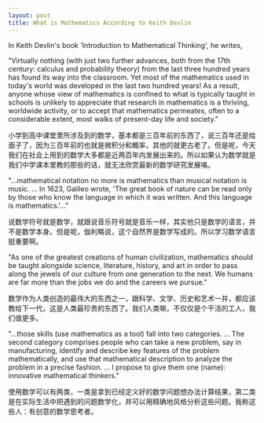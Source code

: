 ```yaml
---
layout: post
title: What is Mathematics According to Keith Devlin
---
```

In Keith Devlin's book 'Introduction to Mathematical Thinking', he writes, 

"Virtually nothing (with just two further advances, both from the 17th century: calculus and probability theory) from the last three hundred years has found its way into the classroom. Yet most of the mathematics used in today's world was developed in the last two hundred years! As a result, anyone whose view of mathematics is confined to what is typically taught in schools is unlikely to appreciate that research in mathematics is a thriving, worldwide activity, or to accept that mathematics permeates, often to a considerable extent, most walks of present-day life and society."

小学到高中课堂里所涉及到的数学，基本都是三百年前的东西了，说三百年还是给面子了，因为三百年前的也就是微积分和概率，其他的就更古老了。但是呢，今天我们在社会上用到的数学大多都是近两百年内发展出来的。所以如果认为数学就是我们中学课本里教的那些的话，就无法欣赏最新的数学研究发展咯。

"...mathematical notation no more is mathematics than musical notation is music. ... In 1623, Galileo wrote, 'The great book of nature can be read only by those who know the language in which it was written. And this language is mathematics.'..."

说数学符号就是数学，就跟说音乐符号就是音乐一样，其实他只是数学的语言，并不是数学本身。但是呢，伽利略说，这个自然界是数学写成的。所以学习数学语言挺重要啊。

"As one of the greatest creations of human civilization, mathematics should be taught alongside science, literature, history, and art in order to pass along the jewels of our culture from one generation to the next. We humans are far more than the jobs we do and the careers we pursue."

数学作为人类创造的最伟大的东西之一，跟科学、文学、历史和艺术一并，都应该教给下一代，这是人类最珍贵的东西了。我们人类嘛，不仅仅是个干活的工人，我们值更多。

"...those skills (use mathematics as a tool) fall into two categories. ... The second category comprises people who can take a new problem, say in manufacturing, identify and describe key features of the problem mathematically, and use that mathematical description to analyze the problem in a precise fashion. ... I propose to give them one (name): innovative mathematical thinkers."

使用数学可以有两类，一类是拿到已经定义好的数学问题想办法计算结果，第二类是在实际生活中把遇到的问题数学化，并可以用精确地风格分析这些问题。我称这些人：有创意的数学思考者。
